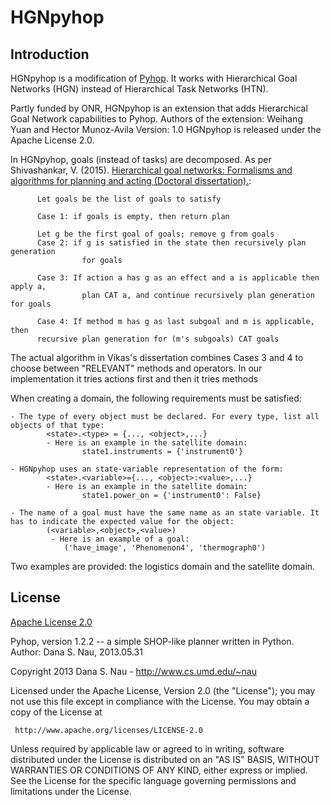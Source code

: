 # HGNpyhop

## Introduction

HGNpyhop is a modification of [Pyhop](https://bitbucket.org/dananau/pyhop/). It works with Hierarchical Goal Networks (HGN) instead of Hierarchical Task Networks (HTN). 

Partly funded by ONR, HGNpyhop is an extension that adds Hierarchical Goal Network capabilities to Pyhop.
Authors of the extension: Weihang Yuan and Hector Munoz-Avila
Version: 1.0
HGNpyhop is released under the Apache License 2.0.

In HGNpyhop, goals (instead of tasks) are decomposed. As per Shivashankar, V. (2015). [Hierarchical goal networks: Formalisms and algorithms for planning and acting (Doctoral dissertation).](https://drum.lib.umd.edu/bitstream/handle/1903/16698/Shivashankar_umd_0117E_16202.pdf):

          Let goals be the list of goals to satisfy

          Case 1: if goals is empty, then return plan

          Let g be the first goal of goals; remove g from goals
          Case 2: if g is satisfied in the state then recursively plan generation
                    for goals
          
          Case 3: If action a has g as an effect and a is applicable then apply a,
                    plan CAT a, and continue recursively plan generation for goals
        
          Case 4: If method m has g as last subgoal and m is applicable, then
          recursive plan generation for (m's subgoals) CAT goals
        
The actual algorithm in Vikas's dissertation combines Cases 3 and 4 to choose between
"RELEVANT" methods and operators. In our implementation it tries actions first
and then it tries methods

When creating a domain, the following requirements must be satisfied:

    - The type of every object must be declared. For every type, list all objects of that type:
            <state>.<type> = {..., <object>,...}
            - Here is an example in the satellite domain:
                    state1.instruments = {'instrument0'}
                    
    - HGNpyhop uses an state-variable representation of the form:
            <state>.<variable>={..., <object>:<value>,...}
            - Here is an example in the satellite domain:
                    state1.power_on = {'instrument0': False}
                    
    - The name of a goal must have the same name as an state variable. It has to indicate the expected value for the object:
            (<variable>,<object>,<value>)
             - Here is an example of a goal:
                ('have_image', 'Phenomenon4', 'thermograph0')

Two examples are provided: the logistics domain and the satellite domain.

## License

[Apache License 2.0](https://github.com/ospur/hgn-pyhop/blob/master/LICENSE)

Pyhop, version 1.2.2 -- a simple SHOP-like planner written in Python.
Author: Dana S. Nau, 2013.05.31

Copyright 2013 Dana S. Nau - http://www.cs.umd.edu/~nau

   Licensed under the Apache License, Version 2.0 (the "License");
   you may not use this file except in compliance with the License.
   You may obtain a copy of the License at

     http://www.apache.org/licenses/LICENSE-2.0

   Unless required by applicable law or agreed to in writing, software
   distributed under the License is distributed on an "AS IS" BASIS,
   WITHOUT WARRANTIES OR CONDITIONS OF ANY KIND, either express or implied.
   See the License for the specific language governing permissions and
   limitations under the License.

